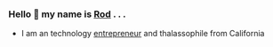 ### Hello 👋 my name is [Rod](https://rod.ebrahimi.org/about-rod-ebrahimi) . . .
- I am an technology [entrepreneur](https://rod.ebrahimi.org) and thalassophile from California
